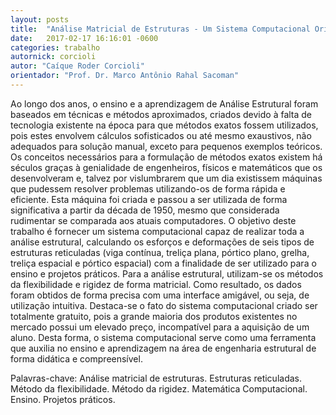 ```yaml
---
layout: posts
title:  "Análise Matricial de Estruturas - Um Sistema Computacional Orientado ao Ensino e Projetos Práticos"
date:   2017-02-17 16:16:01 -0600
categories: trabalho
autornick: corcioli
autor: "Caíque Roder Corcioli"
orientador: "Prof. Dr. Marco Antônio Rahal Sacoman"
---
```

Ao longo dos anos, o ensino e a aprendizagem de Análise Estrutural foram
baseados em técnicas e métodos aproximados, criados devido à falta de tecnologia
existente na época para que métodos exatos fossem utilizados, pois estes
envolvem cálculos sofisticados ou até mesmo exaustivos, não adequados para
solução manual, exceto para pequenos exemplos teóricos. Os conceitos necessários
para a formulação de métodos exatos existem há séculos graças à genialidade de
engenheiros, físicos e matemáticos que os desenvolveram e, talvez por
vislumbrarem que um dia existissem máquinas que pudessem resolver problemas
utilizando-os de forma rápida e eficiente. Esta máquina foi criada e passou a
ser utilizada de forma significativa a partir da década de 1950, mesmo que
considerada rudimentar se comparada aos atuais computadores. O objetivo deste
trabalho é fornecer um sistema computacional capaz de realizar toda a análise
estrutural, calculando os esforços e deformações de seis tipos de estruturas
reticuladas (viga contínua, treliça plana, pórtico plano, grelha, treliça
espacial e pórtico espacial) com a finalidade de ser utilizado para o ensino e
projetos práticos. Para a análise estrutural, utilizam-se os métodos da
flexibilidade e rigidez de forma matricial. Como resultado, os dados foram
obtidos de forma precisa com uma interface amigável, ou seja, de utilização
intuitiva. Destaca-se o fato do sistema computacional criado ser totalmente
gratuito, pois a grande maioria dos produtos existentes no mercado possui um
elevado preço, incompatível para a aquisição de um aluno. Desta forma, o sistema
computacional serve como uma ferramenta que auxilia no ensino e aprendizagem na
área de engenharia estrutural de forma didática e compreensível.


Palavras-chave: Análise matricial de estruturas. Estruturas reticuladas. Método
da flexibilidade. Método da rigidez. Matemática Computacional. Ensino. Projetos
práticos.
